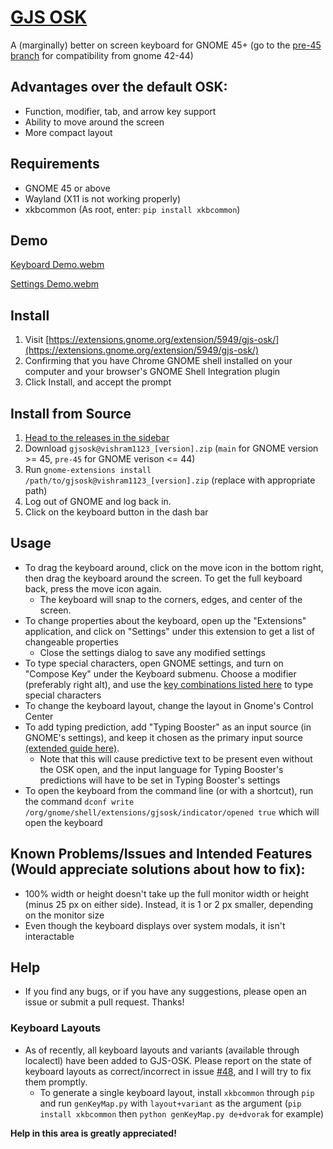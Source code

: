 # [GJS OSK](https://extensions.gnome.org/extension/5949/gjs-osk/)
A (marginally) better on screen keyboard for GNOME 45+ (go to the [pre-45 branch](https://github.com/Vishram1123/gjs-osk/tree/pre-45) for compatibility from gnome 42-44)
## Advantages over the default OSK:
-	Function, modifier, tab, and arrow key support
-	Ability to move around the screen
-	More compact layout
## Requirements
- GNOME 45 or above
- Wayland (X11 is not working properly)
- xkbcommon (As root, enter: `pip install xkbcommon`)
## Demo
[Keyboard Demo.webm](https://user-images.githubusercontent.com/64966832/210458851-1b91adba-f6e4-4d40-b0d5-dba2c46cc354.webm)

[Settings Demo.webm](https://user-images.githubusercontent.com/64966832/210458854-eb458311-3d3f-4edb-93df-f5b8334d4cbc.webm)

## Install
1. Visit [https://extensions.gnome.org/extension/5949/gjs-osk/](https://extensions.gnome.org/extension/5949/gjs-osk/)
2. Confirming that you have Chrome GNOME shell installed on your computer and your browser's GNOME Shell Integration plugin
3. Click Install, and accept the prompt
## Install from Source
1. [Head to the releases in the sidebar](https://github.com/Vishram1123/gjs-osk/releases/latest)
2. Download `gjsosk@vishram1123_[version].zip` (`main` for GNOME version >= 45, `pre-45` for GNOME verison <= 44)
3. Run `gnome-extensions install /path/to/gjsosk@vishram1123_[version].zip` (replace with appropriate path)
4. Log out of GNOME and log back in. 
5. Click on the keyboard button in the dash bar
## Usage
- To drag the keyboard around, click on the move icon in the bottom right, then drag the keyboard around the screen. To get the full keyboard back, press the move icon again.
  - The keyboard will snap to the corners, edges, and center of the screen.
- To change properties about the keyboard, open up the "Extensions" application, and click on "Settings" under this extension to get a list of changeable properties
  - Close the settings dialog to save any modified settings
- To type special characters, open GNOME settings, and turn on "Compose Key" under the Keyboard submenu. Choose a modifier (preferably right alt), and use the [key combinations listed here](https://en.wikipedia.org/wiki/Compose_key#Common_compose_combinations) to type special characters
- To change the keyboard layout, change the layout in Gnome's Control Center
- To add typing prediction, add "Typing Booster" as an input source (in GNOME's settings), and keep it chosen as the primary input source [(extended guide here)](https://mike-fabian.github.io/ibus-typing-booster/docs/user/).
  - Note that this will cause predictive text to be present even without the OSK open, and the input language for Typing Booster's predictions will have to be set in Typing Booster's settings 
- To open the keyboard from the command line (or with a shortcut), run the command `dconf write /org/gnome/shell/extensions/gjsosk/indicator/opened true` which will open the keyboard 
## Known Problems/Issues and Intended Features (Would appreciate solutions about how to fix):
- 100% width or height doesn't take up the full monitor width or height (minus 25 px on either side). Instead, it is 1 or 2 px smaller, depending on the monitor size
- Even though the keyboard displays over system modals, it isn't interactable
## Help
- If you find any bugs, or if you have any suggestions, please open an issue or submit a pull request. Thanks!
### Keyboard Layouts
- As of recently, all keyboard layouts and variants (available through localectl) have been added to GJS-OSK. Please report on the state of keyboard layouts as correct/incorrect in issue [#48](https://github.com/Vishram1123/gjs-osk/issues/48), and I will try to fix them promptly.
  - To generate a single keyboard layout, install `xkbcommon` through `pip` and run `genKeyMap.py` with `layout+variant` as the argument (`pip install xkbcommon` then `python genKeyMap.py de+dvorak` for example)

**Help in this area is greatly appreciated!**
